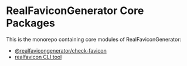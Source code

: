 # RealFaviconGenerator Core Packages

This is the monorepo containing core modules of RealFaviconGenerator:
- [@realfavicongenerator/check-favicon](https://www.npmjs.com/package/@realfavicongenerator/check-favicon)
- [realfavicon CLI tool](https://www.npmjs.com/package/realfavicon)
